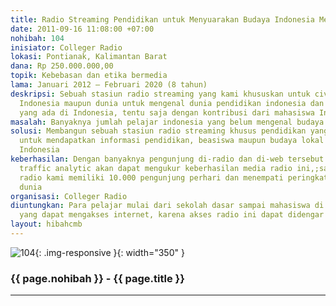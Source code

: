 ```yaml
---
title: Radio Streaming Pendidikan untuk Menyuarakan Budaya Indonesia Mendunia
date: 2011-09-16 11:08:00 +07:00
nohibah: 104
inisiator: Colleger Radio
lokasi: Pontianak, Kalimantan Barat
dana: Rp 250.000.000,00
topik: Kebebasan dan etika bermedia
lama: Januari 2012 – Februari 2020 (8 tahun)
deskripsi: Sebuah stasiun radio streaming yang kami khususkan untuk civitas akademi
  Indonesia maupun dunia untuk mengenal dunia pendidikan indonesia dan budaya lokal
  yang ada di Indonesia, tentu saja dengan kontribusi dari mahasiswa Indonesia
masalah: Banyaknya jumlah pelajar indonesia yang belum mengenal budaya lokal Indonesia
solusi: Membangun sebuah stasiun radio streaming khusus pendidikan yang dapat digunakan
  untuk mendapatkan informasi pendidikan, beasiswa maupun budaya lokal yang dimiliki
  Indonesia
keberhasilan: Dengan banyaknya pengunjung di-radio dan di-web tersebut dilihat dari
  traffic analytic akan dapat mengukur keberhasilan media radio ini,;sampai saat ini
  radio kami memiliki 10.000 pengunjung perhari dan menempati peringkat 600.000 di
  dunia
organisasi: Colleger Radio
diuntungkan: Para pelajar mulai dari sekolah dasar sampai mahasiswa di seluruh Indonesia
  yang dapat mengakses internet, karena akses radio ini dapat didengar diseluruh dunia
layout: hibahcmb
---
```


![104](/static/img/hibahcmb/104.png){: .img-responsive }{: width="350" }

### {{ page.nohibah }} - {{ page.title }}

---

